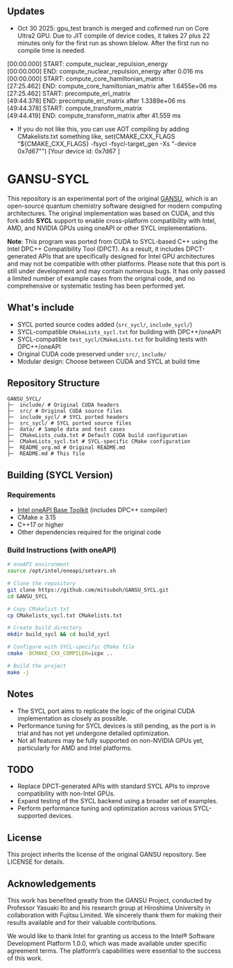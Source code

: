 ## Updates

- Oct 30 2025: gpu_test branch is merged and cofirmed run on Core Ultra2 GPU. Due to JIT compile of device codes, it takes 27 plus 22 minutes only for the first run as shown blelow. After the first run no compile time is needed.

[00:00.000] START: compute_nuclear_repulsion_energy<br>
[00:00.000] END:   compute_nuclear_repulsion_energy after 0.016 ms<br> 
[00:00.000] START: compute_core_hamiltonian_matrix<br>
[27:25.462] END:   compute_core_hamiltonian_matrix after 1.6455e+06 ms<br>
[27:25.462] START: precompute_eri_matrix<br>
[49:44.378] END:   precompute_eri_matrix after 1.3389e+06 ms<br>
[49:44.378] START: compute_transform_matrix<br>
[49:44.419] END:   compute_transform_matrix after 41.559 ms<br>

- If you do not like this, you can use AOT compiling by adding CMakelists.txt something like, set(CMAKE_CXX_FLAGS "${CMAKE_CXX_FLAGS} -fsycl -fsycl-target_gen -Xs \"-device 0x7d67\"")                                                                                    [Your device id: 0x7d67 ]

# GANSU-SYCL

This repository is an experimental port of the original [GANSU](https://github.com/Yasuaki-Ito/GANSU), which is an open-source quantum chemistry software designed for modern computing architectures. The original implementation was based on CUDA, and this fork adds **SYCL** support to enable cross-platform compatibility with Intel, AMD, and NVIDIA GPUs using oneAPI or other SYCL implementations.

**Note**: This program was ported from CUDA to SYCL-based C++ using the Intel DPC++ Compatibility Tool (DPCT). As a result, it includes DPCT-generated APIs that are specifically designed for Intel GPU architectures and may not be compatible with other platforms.
Please note that this port is still under development and may contain numerous bugs. It has only passed a limited number of example cases from the original code, and no comprehensive or systematic testing has been performed yet.

## What's include

- SYCL ported source codes added (`src_sycl/`, `include_sycl/`)
- SYCL-compatible `CMakeLists_sycl.txt` for building with DPC++/oneAPI
- SYCL-compatible `test_sycl/CMakeLists.txt` for building tests with DPC++/oneAPI
- Original CUDA code preserved under `src/`, `include/`
- Modular design: Choose between CUDA and SYCL at build time

## Repository Structure

```
GANSU_SYCL/
├─  include/ # Original CUDA headers
├─  src/ # Original CUDA source files
├─  include_sycl/ # SYCL ported headers
├─  src_sycl/ # SYCL ported source files
├─  data/ # Sample data and test cases
├─  CMakeLists_cuda.txt # Default CUDA build configuration
├─  CMakeLists_sycl.txt # SYCL-specific CMake configuration
├─  README_org.md # Original README.md
├─  README.md # This file
```

## Building (SYCL Version)

### Requirements

- [Intel oneAPI Base Toolkit](https://www.intel.com/content/www/us/en/developer/tools/oneapi/base-toolkit-download.html) (includes DPC++ compiler)
- CMake ≥ 3.15
- C++17 or higher
- Other dependencies required for the original code

### Build Instructions (with oneAPI)

```bash
# oneAPI environment
source /opt/intel/oneapi/setvars.sh

# Clone the repository
git clone https://github.com/mitsuboh/GANSU_SYCL.git
cd GANSU_SYCL

# Copy CMakelist.txt
cp CMakelists_sycl.txt CMakelists.txt

# Create build directory
mkdir build_sycl && cd build_sycl

# Configure with SYCL-specific CMake file
cmake -DCMAKE_CXX_COMPILER=icpx ..

# Build the project
make -j
```

## Notes

- The SYCL port aims to replicate the logic of the original CUDA implementation as closely as possible.
- Performance tuning for SYCL devices is still pending, as the port is in trial and has not yet undergone detailed optimization.
- Not all features may be fully supported on non-NVIDIA GPUs yet, particularly for AMD and Intel platforms.

## TODO

- Replace DPCT-generated APIs with standard SYCL APIs to improve compatibility with non-Intel GPUs.
- Expand testing of the SYCL backend using a broader set of examples.
- Perform performance tuning and optimization across various SYCL-supported devices.

## License
This project inherits the license of the original GANSU repository.
See LICENSE for details.

## Acknowledgements
This work has benefited greatly from the GANSU Project, conducted by Professor Yasuaki Ito and his research group at Hiroshima
University in collaboration with Fujitsu Limited. We sincerely thank them for making their results available and for their
valuable contributions.

We would like to thank Intel for granting us access to the Intel® Software Development Platform 1.0.0, which was made available under specific agreement terms. The platform’s capabilities were essential to the success of this work.

